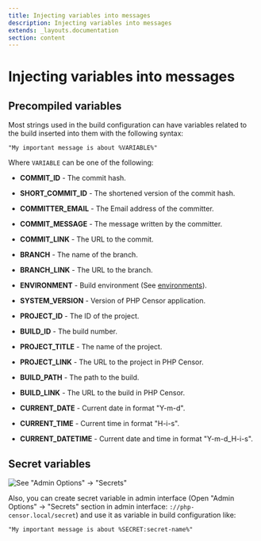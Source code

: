 ```yaml
---
title: Injecting variables into messages
description: Injecting variables into messages
extends: _layouts.documentation
section: content
---
```


Injecting variables into messages
=================================

Precompiled variables
---------------------

Most strings used in the build configuration can have variables related to the build inserted into them with the 
following syntax:

```
"My important message is about %VARIABLE%"
```

Where `VARIABLE` can be one of the following:

* **COMMIT_ID** - The commit hash.
* **SHORT_COMMIT_ID** - The shortened version of the commit hash.
* **COMMITTER_EMAIL** - The Email address of the committer.
* **COMMIT_MESSAGE** - The message written by the committer.
* **COMMIT_LINK** - The URL to the commit.
* **BRANCH** - The name of the branch.
* **BRANCH_LINK** - The URL to the branch.
* **ENVIRONMENT** - Build environment (See [environments](environments.md)).
* **SYSTEM_VERSION** - Version of PHP Censor application.
* **PROJECT_ID** - The ID of the project.
* **BUILD_ID** - The build number.
* **PROJECT_TITLE** - The name of the project.
* **PROJECT_LINK** - The URL to the project in PHP Censor.
* **BUILD_PATH** - The path to the build.
* **BUILD_LINK** - The URL to the build in PHP Censor.


* **CURRENT_DATE** - Current date in format "Y-m-d".
* **CURRENT_TIME** - Current time in format "H-i-s".
* **CURRENT_DATETIME** - Current date and time in format "Y-m-d_H-i-s".

Secret variables
----------------

![See "Admin Options" -> "Secrets"](../images/menu-secrets.png "See 'Admin Options' -> 'Secrets'")

Also, you can create secret variable in admin interface (Open "Admin Options" -> "Secrets" section in admin interface: 
`://php-censor.local/secret`) and use it as variable in build configuration like:

```
"My important message is about %SECRET:secret-name%"
```
